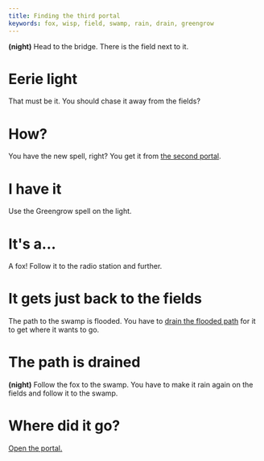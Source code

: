 ```yaml
---
title: Finding the third portal
keywords: fox, wisp, field, swamp, rain, drain, greengrow
---
```


**(night)** Head to the bridge. There is the field next to it.

# Eerie light
That must be it. You should chase it away from the fields?

# How?
You have the new spell, right? You get it from [the second portal](../015-second-portal/index.md).

# I have it
Use the Greengrow spell on the light.

# It's a...
A fox! Follow it to the radio station and further.

# It gets just back to the fields
The path to the swamp is flooded.
You have to [drain the flooded path](120-drain.md) for it to get where it wants to go.

# The path is drained
**(night)** Follow the fox to the swamp. You have to make it rain again on the fields and follow it to the swamp.

# Where did it go?
[Open the portal.](020-open-portal.md)
